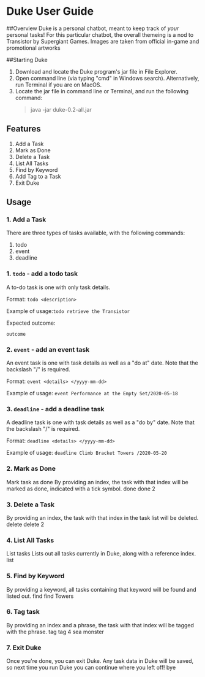 # Duke User Guide

##Overview
Duke is a personal chatbot, meant to keep track of *your* personal tasks! For this particular chatbot, the overall themeing is a nod to Transistor by Supergiant Games. Images are taken from official in-game and promotional artworks

##Starting Duke
1. Download and locate the Duke program's jar file in File Explorer.
2. Open command line (via typing "cmd" in Windows search). Alternatively, run Terminal if you are on MacOS.
3. Locate the jar file in command line or Terminal, and run the following command:
    > java -jar duke-0.2-all.jar

## Features
1. Add a Task
2. Mark as Done
3. Delete a Task
4. List All Tasks
5. Find by Keyword
6. Add Tag to a Task
7. Exit Duke
 
## Usage
### 1.  Add a Task
There are three types of tasks available, with the following commands:
1. todo
2. event
3. deadline

### 1. `todo` - add a todo task
A to-do task is one with only task details.

Format: `todo <description>`

Example of usage:`todo retrieve the Transistor`

Expected outcome:

`outcome`

### 2. `event` - add an event task
An event task is one with task details as well as a "do at" date. Note that the backslash "/" is required.

Format: `event <details> </yyyy-mm-dd>`

Example of usage: `event Performance at the Empty Set/2020-05-18`

### 3. `deadline` - add a deadline task
A deadline task is one with task details as well as a "do by" date. Note that the backslash "/" is required.

Format: `deadline <details> </yyyy-mm-dd>`

Example of usage: `deadline Climb Bracket Towers /2020-05-20`

### 2. Mark as Done
Mark task as done
By providing an index, the task with that index will be marked as done, indicated with a tick symbol.
done <index>
done 2

### 3. Delete a Task
By providing an index, the task with that index in the task list will be deleted.
delete <index>
delete 2

### 4. List All Tasks
List tasks
Lists out all tasks currently in Duke, along with a reference index.
list

### 5. Find by Keyword
By providing a keyword, all tasks containing that keyword will be found and listed out.
find <description>
find Towers

### 6. Tag task
By providing an index and a phrase, the task with that index will be tagged with the phrase.
tag <index> <tag details>
tag 4 sea monster

### 7. Exit Duke
Once you're done, you can exit Duke. Any task data in Duke will be saved, so next time you run Duke you can continue where you left off!
bye



